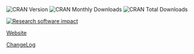 ![][cran version]
![][cran monthly downloads]
![][cran total downloads]

[cran version]: http://www.r-pkg.org/badges/version/QuantTools "CRAN Version"
[cran monthly downloads]: http://cranlogs.r-pkg.org/badges/QuantTools "CRAN Monthly Downloads"
[cran total downloads]: http://cranlogs.r-pkg.org/badges/grand-total/QuantTools?color=yellowgreen "CRAN Total Downloads"
[![Research software impact](http://depsy.org/api/package/cran/QuantTools/badge.svg)](http://depsy.org/package/r/QuantTools)

[Website](https://quanttools.bitbucket.io)

[ChangeLog](https://cran.r-project.org/web/packages/QuantTools/news.html)

